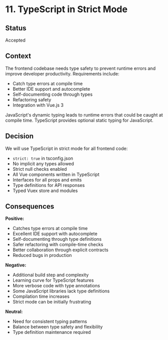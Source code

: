 # 11. TypeScript in Strict Mode

## Status

Accepted

## Context

The frontend codebase needs type safety to prevent runtime errors and improve developer productivity. Requirements include:
- Catch type errors at compile time
- Better IDE support and autocomplete
- Self-documenting code through types
- Refactoring safety
- Integration with Vue.js 3

JavaScript's dynamic typing leads to runtime errors that could be caught at compile time. TypeScript provides optional static typing for JavaScript.

## Decision

We will use TypeScript in strict mode for all frontend code:
- `strict: true` in tsconfig.json
- No implicit any types allowed
- Strict null checks enabled
- All Vue components written in TypeScript
- Interfaces for all props and emits
- Type definitions for API responses
- Typed Vuex store and modules

## Consequences

**Positive:**
- Catches type errors at compile time
- Excellent IDE support with autocomplete
- Self-documenting through type definitions
- Safer refactoring with compile-time checks
- Better collaboration through explicit contracts
- Reduced bugs in production

**Negative:**
- Additional build step and complexity
- Learning curve for TypeScript features
- More verbose code with type annotations
- Some JavaScript libraries lack type definitions
- Compilation time increases
- Strict mode can be initially frustrating

**Neutral:**
- Need for consistent typing patterns
- Balance between type safety and flexibility
- Type definition maintenance required